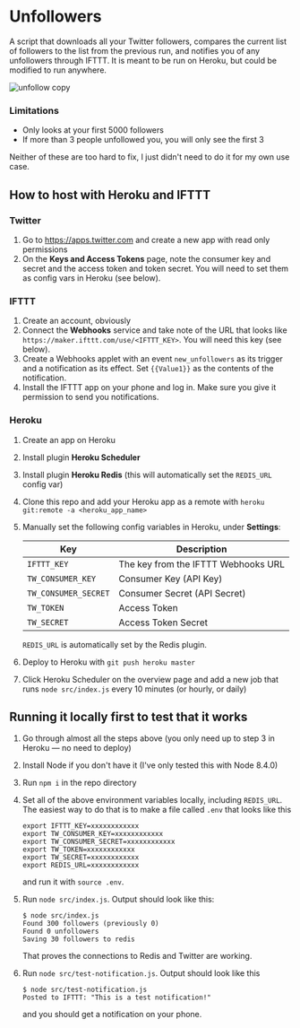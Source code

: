 # Unfollowers

A script that downloads all your Twitter followers, compares the current list of followers to the list from the previous run, and notifies you of any unfollowers through IFTTT. It is meant to be run on Heroku, but could be modified to run anywhere.

![unfollow copy](https://user-images.githubusercontent.com/3612203/29853439-92e3a45a-8d05-11e7-991a-8e28732a17d5.jpg)

### Limitations

* Only looks at your first 5000 followers
* If more than 3 people unfollowed you, you will only see the first 3

Neither of these are too hard to fix, I just didn't need to do it for my own use case.

## How to host with Heroku and IFTTT

### Twitter

1. Go to https://apps.twitter.com and create a new app with read only permissions
1. On the **Keys and Access Tokens** page, note the consumer key and secret and the access token and token secret. You will need to set them as config vars in Heroku (see below).

### IFTTT

1. Create an account, obviously
1. Connect the **Webhooks** service and take note of the URL that looks like `https://maker.ifttt.com/use/<IFTTT_KEY>`. You will need this key (see below).
1. Create a Webhooks applet with an event `new_unfollowers` as its trigger and a notification as its effect. Set `{{Value1}}` as the contents of the notification.
1. Install the IFTTT app on your phone and log in. Make sure you give it permission to send you notifications.

### Heroku

1. Create an app on Heroku
1. Install plugin **Heroku Scheduler**
1. Install plugin **Heroku Redis** (this will automatically set the `REDIS_URL` config var)
1. Clone this repo and add your Heroku app as a remote with `heroku git:remote -a <heroku_app_name>`
1. Manually set the following config variables in Heroku, under **Settings**:

    | Key  | Description |
    | ------------- | ------------- |
    | `IFTTT_KEY` | The key from the IFTTT Webhooks URL |
    | `TW_CONSUMER_KEY` | Consumer Key (API Key) |
    | `TW_CONSUMER_SECRET` | Consumer Secret (API Secret) |
    | `TW_TOKEN` | Access Token |
    | `TW_SECRET` | Access Token Secret  |

    `REDIS_URL` is automatically set by the Redis plugin.
1. Deploy to Heroku with `git push heroku master`
1. Click Heroku Scheduler on the overview page and add a new job that runs `node src/index.js` every 10 minutes (or hourly, or daily)


## Running it locally first to test that it works

1. Go through almost all the steps above (you only need up to step 3 in Heroku — no need to deploy)
1. Install Node if you don't have it (I've only tested this with Node 8.4.0)
1. Run `npm i` in the repo directory
1. Set all of the above environment variables locally, including `REDIS_URL`. The easiest way to do that is to make a file called `.env` that looks like this

    ```
    export IFTTT_KEY=xxxxxxxxxxxx
    export TW_CONSUMER_KEY=xxxxxxxxxxxx
    export TW_CONSUMER_SECRET=xxxxxxxxxxxx
    export TW_TOKEN=xxxxxxxxxxxx
    export TW_SECRET=xxxxxxxxxxxx
    export REDIS_URL=xxxxxxxxxxxx
    ```
    and run it with `source .env`.
1. Run `node src/index.js`. Output should look like this:

    ```
    $ node src/index.js
    Found 300 followers (previously 0)
    Found 0 unfollowers
    Saving 30 followers to redis
    ```
    That proves the connections to Redis and Twitter are working.
1. Run `node src/test-notification.js`. Output should look like this

    ```
    $ node src/test-notification.js
    Posted to IFTTT: "This is a test notification!"
    ```
    and you should get a notification on your phone.
